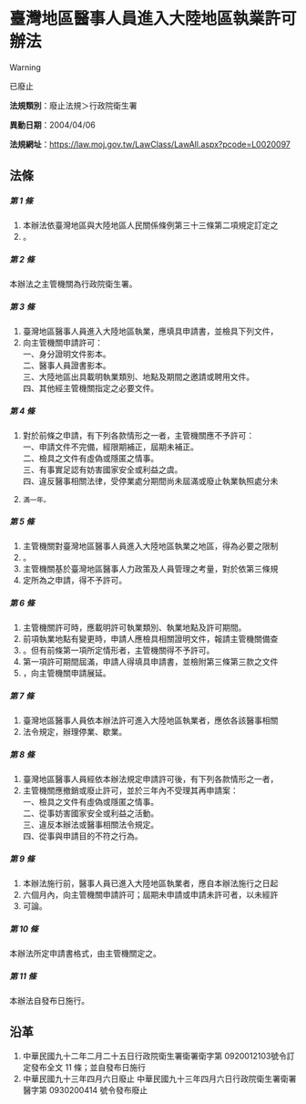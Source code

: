 # 臺灣地區醫事人員進入大陸地區執業許可辦法
> [!WARNING]
> 已廢止

**法規類別**：廢止法規＞行政院衛生署

**異動日期**：2004/04/06  

**法規網址**：https://law.moj.gov.tw/LawClass/LawAll.aspx?pcode=L0020097



## 法條
##### 第 1 條
1. 本辦法依臺灣地區與大陸地區人民關係條例第三十三條第二項規定訂定之
1. 。

##### 第 2 條
本辦法之主管機關為行政院衛生署。

##### 第 3 條
1. 臺灣地區醫事人員進入大陸地區執業，應填具申請書，並檢具下列文件，
1. 向主管機關申請許可：  
一、身分證明文件影本。  
二、醫事人員證書影本。  
三、大陸地區出具載明執業類別、地點及期間之邀請或聘用文件。  
四、其他經主管機關指定之必要文件。

##### 第 4 條
1. 對於前條之申請，有下列各款情形之一者，主管機關應不予許可：  
一、申請文件不完備，經限期補正，屆期未補正。  
二、檢具之文件有虛偽或隱匿之情事。  
三、有事實足認有妨害國家安全或利益之虞。  
四、違反醫事相關法律，受停業處分期間尚未屆滿或廢止執業執照處分未
1.     滿一年。

##### 第 5 條
1. 主管機關對臺灣地區醫事人員進入大陸地區執業之地區，得為必要之限制
1. 。
1. 主管機關基於臺灣地區醫事人力政策及人員管理之考量，對於依第三條規
1. 定所為之申請，得不予許可。

##### 第 6 條
1. 主管機關許可時，應載明許可執業類別、執業地點及許可期間。
1. 前項執業地點有變更時，申請人應檢具相關證明文件，報請主管機關備查
1. 。但有前條第一項所定情形者，主管機關得不予許可。
1. 第一項許可期間屆滿，申請人得填具申請書，並檢附第三條第三款之文件
1. ，向主管機關申請展延。

##### 第 7 條
1. 臺灣地區醫事人員依本辦法許可進入大陸地區執業者，應依各該醫事相關
1. 法令規定，辦理停業、歇業。

##### 第 8 條
1. 臺灣地區醫事人員經依本辦法規定申請許可後，有下列各款情形之一者，
1. 主管機關應撤銷或廢止許可，並於三年內不受理其再申請案：  
一、檢具之文件有虛偽或隱匿之情事。  
二、從事妨害國家安全或利益之活動。  
三、違反本辦法或醫事相關法令規定。  
四、從事與申請目的不符之行為。

##### 第 9 條
1. 本辦法施行前，醫事人員已進入大陸地區執業者，應自本辦法施行之日起
1. 六個月內，向主管機關申請許可；屆期未申請或申請未許可者，以未經許
1. 可論。

##### 第 10 條
本辦法所定申請書格式，由主管機關定之。

##### 第 11 條
本辦法自發布日施行。

## 沿革
1. 中華民國九十二年二月二十五日行政院衛生署衛署衛字第 0920012103號令訂定發布全文 11 條；並自發布日施行
1. 中華民國九十三年四月六日廢止                                  中華民國九十三年四月六日行政院衛生署衛署醫字第 0930200414 號令發布廢止
